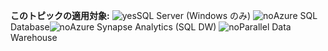<Token>**このトピックの適用対象:** ![yes](media/yes.png)SQL Server (Windows のみ) ![no](media/no.png)Azure SQL Database![no](media/no.png)Azure Synapse Analytics (SQL DW) ![no](media/no.png)Parallel Data Warehouse </Token>

